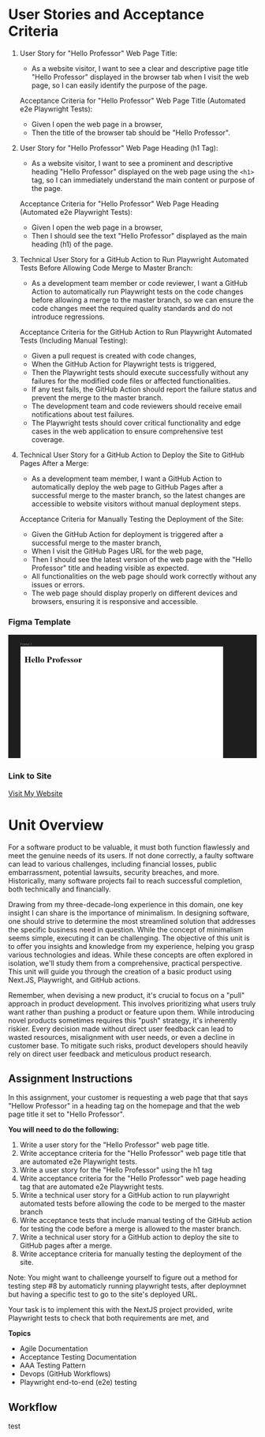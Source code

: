 # User Stories and Acceptance Criteria

1. User Story for "Hello Professor" Web Page Title:
   - As a website visitor, I want to see a clear and descriptive page title "Hello Professor" displayed in the browser tab when I visit the web page, so I can easily identify the purpose of the page.

   Acceptance Criteria for "Hello Professor" Web Page Title (Automated e2e Playwright Tests):
   - Given I open the web page in a browser,
   - Then the title of the browser tab should be "Hello Professor".

2. User Story for "Hello Professor" Web Page Heading (h1 Tag):
   - As a website visitor, I want to see a prominent and descriptive heading "Hello Professor" displayed on the web page using the `<h1>` tag, so I can immediately understand the main content or purpose of the page.

   Acceptance Criteria for "Hello Professor" Web Page Heading (Automated e2e Playwright Tests):
   - Given I open the web page in a browser,
   - Then I should see the text "Hello Professor" displayed as the main heading (h1) of the page.

3. Technical User Story for a GitHub Action to Run Playwright Automated Tests Before Allowing Code Merge to Master Branch:
   - As a development team member or code reviewer, I want a GitHub Action to automatically run Playwright tests on the code changes before allowing a merge to the master branch, so we can ensure the code changes meet the required quality standards and do not introduce regressions.

   Acceptance Criteria for the GitHub Action to Run Playwright Automated Tests (Including Manual Testing):
   - Given a pull request is created with code changes,
   - When the GitHub Action for Playwright tests is triggered,
   - Then the Playwright tests should execute successfully without any failures for the modified code files or affected functionalities.
   - If any test fails, the GitHub Action should report the failure status and prevent the merge to the master branch.
   - The development team and code reviewers should receive email notifications about test failures.
   - The Playwright tests should cover critical functionality and edge cases in the web application to ensure comprehensive test coverage.

4. Technical User Story for a GitHub Action to Deploy the Site to GitHub Pages After a Merge:
   - As a development team member, I want a GitHub Action to automatically deploy the web page to GitHub Pages after a successful merge to the master branch, so the latest changes are accessible to website visitors without manual deployment steps.

   Acceptance Criteria for Manually Testing the Deployment of the Site:
   - Given the GitHub Action for deployment is triggered after a successful merge to the master branch,
   - When I visit the GitHub Pages URL for the web page,
   - Then I should see the latest version of the web page with the "Hello Professor" title and heading visible as expected.
   - All functionalities on the web page should work correctly without any issues or errors.
   - The web page should display properly on different devices and browsers, ensuring it is responsive and accessible.

### Figma Template

![Figma](figma.png)

### Link to Site

[Visit My Website](https://pratikpathak01.github.io/agile-test-repo1/)

# Unit Overview

For a software product to be valuable, it must both function flawlessly and meet the genuine needs of its users. If not done correctly, a faulty software can lead to various challenges, including financial losses, public embarrassment, potential lawsuits, security breaches, and more. Historically, many software projects fail to reach successful completion, both technically and financially.

Drawing from my three-decade-long experience in this domain, one key insight I can share is the importance of minimalism. In designing software, one should strive to determine the most streamlined solution that addresses the specific business need in question. While the concept of minimalism seems simple, executing it can be challenging. The objective of this unit is to offer you insights and knowledge from my experience, helping you grasp various technologies and ideas. While these concepts are often explored in isolation, we'll study them from a comprehensive, practical perspective. This unit will guide you through the creation of a basic product using Next.JS, Playwright, and GitHub actions.

Remember, when devising a new product, it's crucial to focus on a "pull" approach in product development. This involves prioritizing what users truly want rather than pushing a product or feature upon them. While introducing novel products sometimes requires this "push" strategy, it's inherently riskier. Every decision made without direct user feedback can lead to wasted resources, misalignment with user needs, or even a decline in customer base. To mitigate such risks, product developers should heavily rely on direct user feedback and meticulous product research.  

## Assignment Instructions

In this assignment, your customer is requesting a web page that that says "Hellow Professor" in a heading tag on the homepage and that the web page title it set to "Hello Professor". 

**You will need to do the following:**

1.  Write a user story for the "Hello Professor" web page title.
2.  Write acceptance criteria for the "Hello Professor" web page title that are automated e2e Playwright tests.
3.  Write a user story for the "Hello Professor" using the h1 tag 
4.  Write acceptance criteria for the "Hello Professor" web page heading tag that are automated e2e Playwright tests.
5.  Write a technical user story for a GitHub action to run playwright automated tests before allowing the code to be merged to the master branch
6.  Write acceptance tests that include manual testing of the GitHub action for testing the code before a merge is allowed to the master branch.
7.  Write a technical user story for a GitHub action to deploy the site to GitHub pages after a merge.
8.  Write acceptance criteria for manually testing the deployment of the site.

Note: You might want to challeenge yourself to figure out a method for testing step #8 by automaticly running playwright tests, after deploymnet but having a specific test to go to the site's deployed URL.



Your task is to implement this with the NextJS project provided, write Playwright tests to check that both requirements are met, and 

**Topics**
- Agile Documentation
- Acceptance Testing Documentation
- AAA Testing Pattern
- Devops (GitHub Workflows)
- Playwright end-to-end (e2e) testing

## Workflow 

test